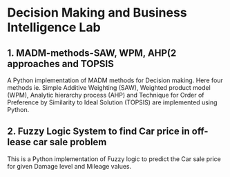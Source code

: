 # Decision Making and Business Intelligence Lab

## 1. MADM-methods-SAW, WPM, AHP(2 approaches and TOPSIS
A Python implementation of MADM methods for Decision making. Here four methods ie. Simple Additive Weighting (SAW), Weighted product model (WPM), Analytic hierarchy process (AHP) and Technique for Order of Preference by Similarity to Ideal Solution (TOPSIS) are implemented using Python.

## 2. Fuzzy Logic System to find Car price in off-lease car sale problem
This is a Python implementation of Fuzzy logic to predict the Car sale price for given Damage level and Mileage values.
